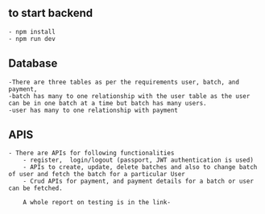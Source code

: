 ## to start backend
    - npm install
    - npm run dev

## Database

    -There are three tables as per the requirements user, batch, and payment, 
    -batch has many to one relationship with the user table as the user can be in one batch at a time but batch has many users.
    -user has many to one relationship with payment 

## APIS
    - There are APIs for following functionalities
        - register,  login/logout (passport, JWT authentication is used)
        - APIs to create, update, delete batches and also to change batch of user and fetch the batch for a particular User
        - Crud APIs for payment, and payment details for a batch or user can be fetched.

        A whole report on testing is in the link- 